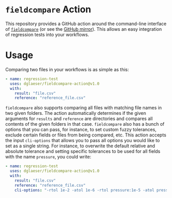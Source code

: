# `fieldcompare` Action

This repository provides a GitHub action around the command-line interface of [`fieldcompare`](https://gitlab.com/dglaeser/fieldcompare)
(or see the [GitHub mirror](https://github.com/dglaeser/fieldcompare)). This allows an easy integration of regression tests into your
workflows.

# Usage

Comparing two files in your workflows is as simple as this:

```yml
- name: regression-test
  uses: dglaeser/fieldcompare-action@v1.0
  with:
    result: "file.csv"
    reference: "reference_file.csv"
```

`fieldcompare` also supports comparing all files with matching file names in two given folders. The action automatically determines if the given
arguments for `results` and `reference` are directories and compares all contents of the given folders in that case. `fieldcompare` also has a bunch of options
that you can pass, for instance, to set custom fuzzy tolerances, exclude certain fields or files from being compared, etc.
This action accepts the input `cli-options` that allows you to pass all options
you would like to set as a single string. For instance, to overwrite the default relative and absolute tolerance and setting specific tolerances
to be used for all fields with the name `pressure`, you could write:

```yml
- name: regression-test
  uses: dglaeser/fieldcompare-action@v1.0
  with:
    result: "file.csv"
    reference: "reference_file.csv"
    cli-options: "-rtol 1e-2 -atol 1e-6 -rtol pressure:1e-5 -atol pressure:1e-5"
```
